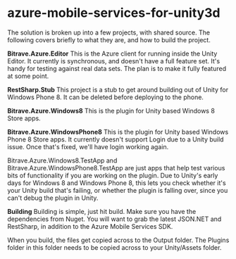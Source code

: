 azure-mobile-services-for-unity3d
=================================

The solution is broken up into a few projects, with shared source.  The following covers briefly to what they are, and how to build the project.

**Bitrave.Azure.Editor**
This is the Azure client for running inside the Unity Editor.  It currently is synchronous, and doesn't have a full feature set.  It's handy for testing against real data sets.  The plan is to make it fully featured at some point.

**RestSharp.Stub**
This project is a stub to get around building out of Unity for Windows Phone 8.  It can be deleted before deploying to the phone.

**Bitrave.Azure.Windows8**
This is the plugin for Unity based Windows 8 Store apps.

**Bitrave.Azure.WindowsPhone8**
This is the plugin for Unity based Windows Phone 8 Store apps.  It currently doesn't support Login due to a Unity build issue.  Once that's fixed, we'll have login working again.

Bitrave.Azure.Windows8.TestApp and Bitrave.Azure.WindowsPhone8.TestApp are just apps that help test various bits of functionality if you are working on the plugin.  Due to Unity's early days for Windows 8 and Windows Phone 8, this lets you check whether it's your Unity build that's failing, or whether the plugin is falling over, since you can't debug the plugin in Unity.

**Building**
Building is simple, just hit build.  Make sure you have the dependencies from Nuget.  You will want to grab the latest JSON.NET and RestSharp, in addition to the Azure Mobile Services SDK.

When you build, the files get copied across to the Output folder.  The Plugins folder in this folder needs to be copied across to your Unity/Assets folder.

